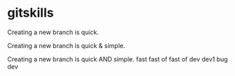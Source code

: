 # gitskills
Creating a new branch is quick.

Creating a new branch is quick & simple.

Creating a new branch is quick AND simple.
fast 
fast of
fast of
dev
dev1
bug
dev
